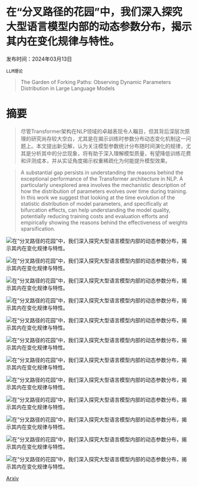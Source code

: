 # 在“分叉路径的花园”中，我们深入探究大型语言模型内部的动态参数分布，揭示其内在变化规律与特性。

发布时间：2024年03月13日

`LLM理论`

> The Garden of Forking Paths: Observing Dynamic Parameters Distribution in Large Language Models

# 摘要

> 尽管Transformer架构在NLP领域的卓越表现令人瞩目，但其背后深层次原理的研究尚存较大空白，尤其是在揭示训练时参数分布动态变化机制这一问题上。本文提出新见解，认为关注模型参数统计分布随时间演化的规律，尤其是分析其中的分岔现象，将有助于深入理解模型质量，有望降低训练花费和评测成本，并从实证角度揭示权重稀疏化为何能提升模型效果。

> A substantial gap persists in understanding the reasons behind the exceptional performance of the Transformer architecture in NLP. A particularly unexplored area involves the mechanistic description of how the distribution of parameters evolves over time during training. In this work we suggest that looking at the time evolution of the statistic distribution of model parameters, and specifically at bifurcation effects, can help understanding the model quality, potentially reducing training costs and evaluation efforts and empirically showing the reasons behind the effectiveness of weights sparsification.

![在“分叉路径的花园”中，我们深入探究大型语言模型内部的动态参数分布，揭示其内在变化规律与特性。](../../../paper_images/2403.08739/x1.png)

![在“分叉路径的花园”中，我们深入探究大型语言模型内部的动态参数分布，揭示其内在变化规律与特性。](../../../paper_images/2403.08739/x2.png)

![在“分叉路径的花园”中，我们深入探究大型语言模型内部的动态参数分布，揭示其内在变化规律与特性。](../../../paper_images/2403.08739/x3.png)

![在“分叉路径的花园”中，我们深入探究大型语言模型内部的动态参数分布，揭示其内在变化规律与特性。](../../../paper_images/2403.08739/x4.png)

![在“分叉路径的花园”中，我们深入探究大型语言模型内部的动态参数分布，揭示其内在变化规律与特性。](../../../paper_images/2403.08739/x5.png)

![在“分叉路径的花园”中，我们深入探究大型语言模型内部的动态参数分布，揭示其内在变化规律与特性。](../../../paper_images/2403.08739/x6.png)

![在“分叉路径的花园”中，我们深入探究大型语言模型内部的动态参数分布，揭示其内在变化规律与特性。](../../../paper_images/2403.08739/x7.png)

![在“分叉路径的花园”中，我们深入探究大型语言模型内部的动态参数分布，揭示其内在变化规律与特性。](../../../paper_images/2403.08739/x8.png)

![在“分叉路径的花园”中，我们深入探究大型语言模型内部的动态参数分布，揭示其内在变化规律与特性。](../../../paper_images/2403.08739/x9.png)

![在“分叉路径的花园”中，我们深入探究大型语言模型内部的动态参数分布，揭示其内在变化规律与特性。](../../../paper_images/2403.08739/x10.png)

![在“分叉路径的花园”中，我们深入探究大型语言模型内部的动态参数分布，揭示其内在变化规律与特性。](../../../paper_images/2403.08739/x11.png)

![在“分叉路径的花园”中，我们深入探究大型语言模型内部的动态参数分布，揭示其内在变化规律与特性。](../../../paper_images/2403.08739/x12.png)

[Arxiv](https://arxiv.org/abs/2403.08739)